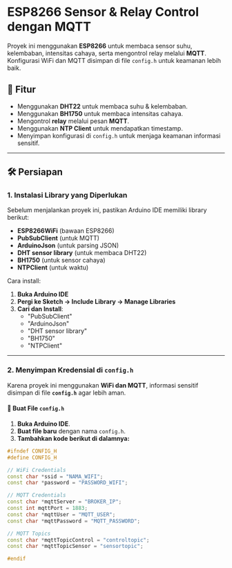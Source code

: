 # **ESP8266 Sensor & Relay Control dengan MQTT**
Proyek ini menggunakan **ESP8266** untuk membaca sensor suhu, kelembaban, intensitas cahaya, serta mengontrol relay melalui **MQTT**. Konfigurasi WiFi dan MQTT disimpan di file `config.h` untuk keamanan lebih baik.

## **📌 Fitur**
- Menggunakan **DHT22** untuk membaca suhu & kelembaban.
- Menggunakan **BH1750** untuk membaca intensitas cahaya.
- Mengontrol **relay** melalui pesan **MQTT**.
- Menggunakan **NTP Client** untuk mendapatkan timestamp.
- Menyimpan konfigurasi di `config.h` untuk menjaga keamanan informasi sensitif.

---

## **🛠 Persiapan**
### **1. Instalasi Library yang Diperlukan**
Sebelum menjalankan proyek ini, pastikan Arduino IDE memiliki library berikut:
- **ESP8266WiFi** (bawaan ESP8266)
- **PubSubClient** (untuk MQTT)
- **ArduinoJson** (untuk parsing JSON)
- **DHT sensor library** (untuk membaca DHT22)
- **BH1750** (untuk sensor cahaya)
- **NTPClient** (untuk waktu)

Cara install:
1. **Buka Arduino IDE**
2. **Pergi ke Sketch → Include Library → Manage Libraries**
3. **Cari dan Install**:
   - "PubSubClient"
   - "ArduinoJson"
   - "DHT sensor library"
   - "BH1750"
   - "NTPClient"

---

### **2. Menyimpan Kredensial di `config.h`**
Karena proyek ini menggunakan **WiFi dan MQTT**, informasi sensitif disimpan di file **`config.h`** agar lebih aman.

#### **🔹 Buat File `config.h`**
1. **Buka Arduino IDE**.
2. **Buat file baru** dengan nama `config.h`.
3. **Tambahkan kode berikut di dalamnya:**

```cpp
#ifndef CONFIG_H
#define CONFIG_H

// WiFi Credentials
const char *ssid = "NAMA_WIFI";
const char *password = "PASSWORD_WIFI";

// MQTT Credentials
const char *mqttServer = "BROKER_IP";
const int mqttPort = 1883;
const char *mqttUser = "MQTT_USER";
const char *mqttPassword = "MQTT_PASSWORD";

// MQTT Topics
const char *mqttTopicControl = "controltopic";
const char *mqttTopicSensor = "sensortopic";

#endif
